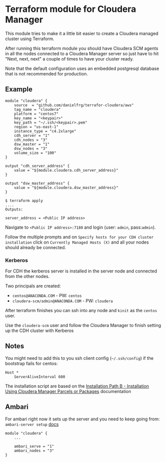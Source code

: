 # Terraform module for Cloudera Manager

This module tries to make it a little bit easier to create a Cloudera managed cluster using Terraform.

After running this terraform module you should have Cloudera SCM agents in all the nodes
connected to a Cloudera Manager server so just have to hit "Next, next, next" a couple of times to have your cluster ready.

Note that the default configuration uses an embedded postgresql database that is not recommended for production.

## Example

```
module "cloudera" {
    source  = "github.com/danielfrg/terrafor-cloudera/aws"
    tag_name = "cloudera"
    platform = "centos7"
    key_name = "<keypair>"
    key_path = "~/.ssh/<keypair>.pem"
    region = "us-east-1"
    instance_type = "c4.2xlarge"
    cdh_server = "1"
    cdh_nodes = "3"
    dsw_master = "1"
    dsw_nodes = "3"
    volume_size = "100"
}

output "cdh_server_address" {
    value = "${module.cloudera.cdh_server_address}"
}

output "dsw_master_address" {
    value = "${module.cloudera.dsw_master_address}"
}

```

```
$ terraform apply
....
Outputs:

server_address = <Public IP address>
```

Navigate to `<Public IP address>:7180` and login (user: `admin`, pass:`admin`).

Follow the multiple prompts and on `Specify hosts for your CDH cluster installation` click on `Currently Managed Hosts (X)`
and all your nodes should already be connected.

### Kerberos

For CDH the kerberos server is installed in the server node and connected from the other nodes.

Two principals are created:

- `centos@ANACONDA.COM` - PW: `centos`
- `cloudera-scm/admin@ANACONDA.COM` - PW: `cloudera`

After terraform finishes you can ssh into any node and `kinit` as the `centos` user.

Use the `cloudera-scm` user and follow the Cloudera Manager to finish setting up the CDH cluster with Kerberos

## Notes

You might need to add this to you ssh client config (`~/.ssh/config`) if the bootstrap fails for centos:

```
Host *
    ServerAliveInterval 600
```

The installation script are based on the
[Installation Path B - Installation Using Cloudera Manager Parcels or Packages](https://www.cloudera.com/documentation/enterprise/5-9-x/topics/cm_ig_install_path_b.html)
documentation

## Ambari

For ambari right now it sets up the server and you need to keep going from: `ambari-server setup` [docs](https://docs.hortonworks.com/HDPDocuments/Ambari-2.5.2.0/bk_ambari-installation/content/set_up_the_ambari_server.html)

```
module "cloudera" {
    ...

    ambari_serve = "1"
    ambari_nodes = "3"
}
```
